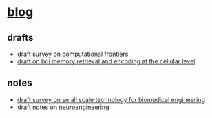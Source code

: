 # [blog](https://2345425fsasd.github.io/blog)

## drafts 

- [draft survey on computational frontiers](https://2345425fsasd.github.io/blog/drafts/DRAFT_Survey_on_Computational_Frontiers.pdf)
- [draft on bci memory retrieval and encoding at the cellular level](https://2345425fsasd.github.io/blog/drafts/DRAFT_BCI_Memory_Retrieval_and_Encoding_at_the_Cellular_Level.pdf)

## notes

- [draft survey on small scale technology for biomedical engineering](https://2345425fsasd.github.io/blog/drafts/DRAFT_Survey_on_Small_Scale_Technology_for_BME.pdf)
- [draft notes on neuroengineering](https://2345425fsasd.github.io/blog/drafts/DRAFT_Notes_on_Neuroengineering.pdf)
